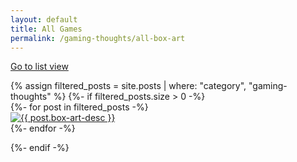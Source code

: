 ```yaml
---
layout: default
title: All Games
permalink: /gaming-thoughts/all-box-art
---
```

[Go to list view](/gaming-thoughts/all)
<div>
{% assign filtered_posts = site.posts | where: "category", "gaming-thoughts" %}
{%- if filtered_posts.size > 0 -%}
<div class="content-container">
  {%- for post in filtered_posts -%}
  <div class="box-image-container">
    <a class="post-link" href="{{ post.url | relative_url }}" title="{{ post.title }}">
      <img class="box-image" src="{{ post.box-art}}" alt="{{ post.box-art-desc }}">
    </a>
  </div>
  {%- endfor -%}
</div>

{%- endif -%}
</div>